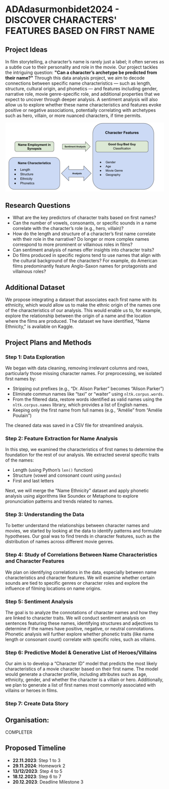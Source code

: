 # ADAdasurmonbidet2024 - DISCOVER CHARACTERS' FEATURES BASED ON FIRST NAME

## Project Ideas
In film storytelling, a character’s name is rarely just a label; it often serves as a subtle cue to their personality and role in the movie. Our project tackles the intriguing question: **"Can a character’s archetype be predicted from their name?"** Through this data analysis project, we aim to decode connections between specific name characteristics — such as length, structure, cultural origin, and phonetics — and features including gender, narrative role, movie genre-specific role, and additional properties that we expect to uncover through deeper analysis. A sentiment analysis will also allow us to explore whether these name characteristics and features evoke positive or negative associations, potentially correlating with archetypes such as hero, villain, or more nuanced characters, if time permits.

![Names' Features](data/Image/Image_data.png)

## Research Questions
- What are the key predictors of character traits based on first names?
- Can the number of vowels, consonants, or specific sounds in a name correlate with the character’s role (e.g., hero, villain)?
- How do the length and structure of a character’s first name correlate with their role in the narrative? Do longer or more complex names correspond to more prominent or villainous roles in films?
- Can sentiment analysis of names offer insights into character traits?
- Do films produced in specific regions tend to use names that align with the cultural background of the characters? For example, do American films predominantly feature Anglo-Saxon names for protagonists and villainous roles?

## Additional Dataset
We propose integrating a dataset that associates each first name with its ethnicity, which would allow us to make the ethnic origin of the names one of the characteristics of our analysis. This would enable us to, for example, explore the relationship between the origin of a name and the location where the films are produced. The dataset we have identified, "Name Ethnicity," is available on Kaggle.

## Project Plans and Methods

### Step 1: Data Exploration
We began with data cleaning, removing irrelevant columns and rows, particularly those missing character names. For preprocessing, we isolated first names by:
- Stripping out prefixes (e.g., “Dr. Alison Parker” becomes “Alison Parker”)
- Eliminate commun names like “taxi” or “waiter” using `nltk.corpus.words`. 
- From the filtered data, restore words identified as valid names using the `nltk.corpus.names` library, which provides a list of English names. 
- Keeping only the first name from full names (e.g., “Amélie” from “Amélie Poulain”)

The cleaned data was saved in a CSV file for streamlined analysis.

### Step 2: Feature Extraction for Name Analysis
In this step, we examined the characteristics of first names to determine the foundation for the rest of our analysis. We extracted several specific traits of the names:
- Length (using Python’s `len()` function)
- Structure (vowel and consonant count using `pandas`)
- First and last letters

Next, we will merge the "Name Ethnicity" dataset and apply phonetic analysis using algorithms like Soundex or Metaphone to explore pronunciation patterns and trends related to names.

### Step 3: Understanding the Data
To better understand the relationships between character names and movies, we started by looking at the data to identify patterns and formulate hypotheses. Our goal was to find trends in character features, such as the distribution of names across different movie genres.

### Step 4: Study of Correlations Between Name Characteristics and Character Features
We plan on identifying correlations in the data, especially between name characteristics and character features. We will examine whether certain sounds are tied to specific genres or character roles and explore the influence of filming locations on name origins.

### Step 5: Sentiment Analysis
The goal is to analyze the connotations of character names and how they are linked to character traits. We will conduct sentiment analysis on sentences featuring these names, identifying structures and adjectives to determine if the names have positive, negative, or neutral connotations. Phonetic analysis will further explore whether phonetic traits (like name length or consonant count) correlate with specific roles, such as villains.

### Step 6: Predictive Model & Generative List of Heroes/Villains
Our aim is to develop a “Character ID” model that predicts the most likely characteristics of a movie character based on their first name. The model would generate a character profile, including attributes such as age, ethnicity, gender, and whether the character is a villain or hero. Additionally, we plan to generate a list of first names most commonly associated with villains or heroes in films.

### Step 7: Create Data Story

## Organisation:
COMPLETER

## Proposed Timeline
- **22.11.2023**: Step 1 to 3
- **29.11.2024**: Homework 2
- **13/12/2023**: Step 4 to 5
- **18.12.2023**: Step 6 to 7
- **20.12.2023**: Deadline Milestone 3